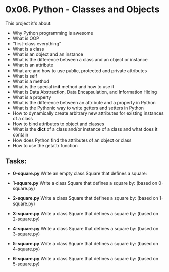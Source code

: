 # 0x06. Python - Classes and Objects

This project it's about:

- Why Python programming is awesome
- What is OOP
- “first-class everything”
- What is a class
- What is an object and an instance
- What is the difference between a class and an object or instance
- What is an attribute
- What are and how to use public, protected and private attributes
- What is self
- What is a method
- What is the special **init** method and how to use it
- What is Data Abstraction, Data Encapsulation, and Information Hiding
- What is a property
- What is the difference between an attribute and a property in Python
- What is the Pythonic way to write getters and setters in Python
- How to dynamically create arbitrary new attributes for existing instances of a class
- How to bind attributes to object and classes
- What is the **dict** of a class and/or instance of a class and what does it contain
- How does Python find the attributes of an object or class
- How to use the getattr function

## Tasks:

- **0-square.py**
  Write an empty class Square that defines a square:

- **1-square.py**
  Write a class Square that defines a square by: (based on 0-square.py)

- **2-square.py**
  Write a class Square that defines a square by: (based on 1-square.py)

- **3-square.py**
  Write a class Square that defines a square by: (based on 2-square.py)

- **4-square.py**
  Write a class Square that defines a square by: (based on 3-square.py)

- **5-square.py**
  Write a class Square that defines a square by: (based on 4-square.py)

- **6-square.py**
  Write a class Square that defines a square by: (based on 5-square.py)
